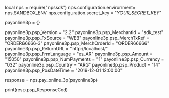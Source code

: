 local nps = require("npssdk")
nps.configuration.environment= nps.SANDBOX_ENV
nps.configuration.secret_key = "_YOUR_SECRET_KEY_"


payonline3p = {}

payonline3p.psp_Version = "2.2"
payonline3p.psp_MerchantId = "sdk_test"
payonline3p.psp_TxSource = "WEB"
payonline3p.psp_MerchTxRef = "ORDER66666-3"
payonline3p.psp_MerchOrderId = "ORDER66666"
payonline3p.psp_ReturnURL = "http://localhost/"
payonline3p.psp_FrmLanguage = "es_AR"
payonline3p.psp_Amount = "15050"
payonline3p.psp_NumPayments = "1"
payonline3p.psp_Currency = "032"
payonline3p.psp_Country = "ARG"
payonline3p.psp_Product = "14"
payonline3p.psp_PosDateTime = "2019-12-01 12:00:00"

response = nps.pay_online_3p(payonline3p)

print(resp.psp_ResponseCod)
